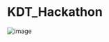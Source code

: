# KDT_Hackathon
![image](https://user-images.githubusercontent.com/85726134/129482009-bf8b58d2-0647-4bc4-880d-268daddb195b.png)
